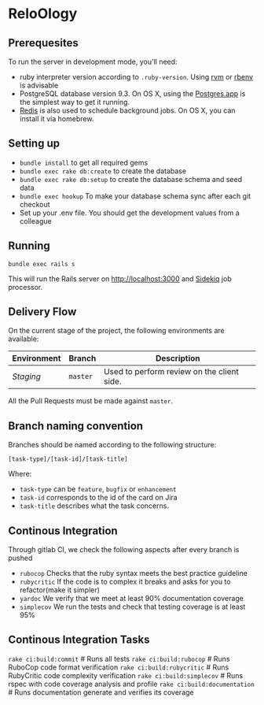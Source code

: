 # ReloOlogy

## Prerequesites

To run the server in development mode, you'll need:

* ruby interpreter version according to `.ruby-version`. Using [rvm] or [rbenv]
is advisable
* PostgreSQL database version 9.3. On OS X, using the [Postgres.app] is the
simplest way to get it running.
* [Redis] is also used to schedule background jobs. On OS X, you can install it
via homebrew.

## Setting up

* `bundle install` to get all required gems
* `bundle exec rake db:create` to create the database
* `bundle exec rake db:setup` to create the database schema and seed data
* `bundle exec hookup` To make your database schema sync after each git checkout
* Set up your .env file. You should get the development values from a colleague

## Running

`bundle exec rails s`

This will run the Rails server on <http://localhost:3000> and [Sidekiq] job
processor.

## Delivery Flow

On the current stage of the project, the following environments are available:

| Environment | Branch         |  Description |
|-------------|----------------|--------------|
| *Staging*     | `master`         | Used to perform review on the client side. |

All the Pull Requests must be made against `master`.

## Branch naming convention

Branches should be named according to the following structure:

`[task-type]/[task-id]/[task-title]`

Where:
* `task-type` can be `feature`, `bugfix` or `enhancement`
* `task-id` corresponds to the id of the card on Jira
* `task-title` describes what the task concerns.

[Redis]: http://redis.io
[rvm]: http://rvm.io
[rbenv]: http://rbenv.org
[Postgres.app]: http://postgresapp.com/
[Sidekiq]: http://sidekiq.org/

## Continous Integration 

Through gitlab CI, we check the following aspects after every branch is pushed

* `rubocop` Checks that the ruby syntax meets the best practice guideline
* `rubycritic` If the code is to complex it breaks and asks for you to refactor(make it simpler)
* `yardoc` We verify that we meet at least 90% documentation coverage
* `simplecov` We run the tests and check that testing coverage is at least 95%

## Continous Integration Tasks 

`rake ci:build:commit` # Runs all tests
`rake ci:build:rubocop` # Runs RuboCop code format verification
`rake ci:build:rubycritic` # Runs RubyCritic code complexity verification
`rake ci:build:simplecov` # Runs rspec with code coverage analysis and profile
`rake ci:build:documentation` # Runs documentation generate and verifies its coverage
